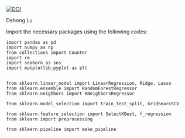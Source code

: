 [![DOI](https://zenodo.org/badge/484103277.svg)](https://zenodo.org/badge/latestdoi/484103277)

Dehong Lu

Import the necessary packages using the following codes:

```
import pandas as pd
import numpy as np
from collections import Counter
import re
import seaborn as sns
import matplotlib.pyplot as plt


from sklearn.linear_model import LinearRegression, Ridge, Lasso
from sklearn.ensemble import RandomForestRegressor
from sklearn.neighbors import KNeighborsRegressor

from sklearn.model_selection import train_test_split, GridSearchCV

from sklearn.feature_selection import SelectKBest, f_regression
from sklearn import preprocessing

from sklearn.pipeline import make_pipeline
```
